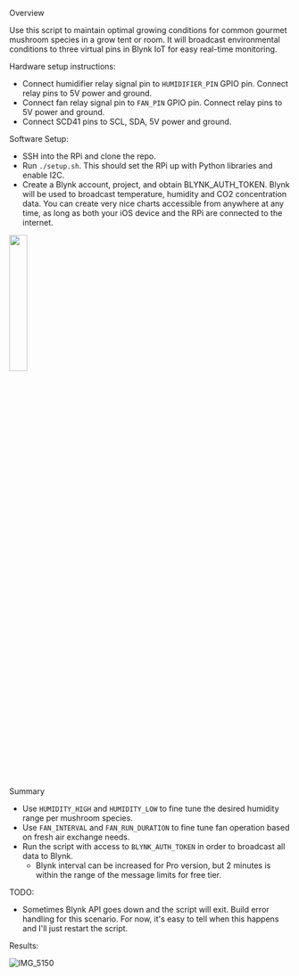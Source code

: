 Overview

Use this script to maintain optimal growing conditions for common gourmet mushroom species in a grow tent or room. It will broadcast environmental conditions to three virtual pins in Blynk 
IoT for easy real-time monitoring. 

Hardware setup instructions:
- Connect humidifier relay signal pin to `HUMIDIFIER_PIN` GPIO pin. Connect relay pins to 5V power and ground.
- Connect fan relay signal pin to `FAN_PIN` GPIO pin. Connect relay pins to 5V power and ground.
- Connect SCD41 pins to SCL, SDA, 5V power and ground.

Software Setup:
- SSH into the RPi and clone the repo.
- Run `./setup.sh`. This should set the RPi up with Python libraries and enable I2C. 
- Create a Blynk account, project, and obtain BLYNK_AUTH_TOKEN. Blynk will be used to broadcast temperature, humidity and CO2 concentration data. You can create very nice charts accessible from anywhere at any time, as long as both your iOS device and the RPi are connected to the internet.
<img src="https://github.com/user-attachments/assets/892b4a76-d861-47da-8bcf-114ac245148c" width=25% height=25%>


Summary
- Use `HUMIDITY_HIGH` and `HUMIDITY_LOW` to fine tune the desired humidity range per mushroom species.
- Use `FAN_INTERVAL` and `FAN_RUN_DURATION` to fine tune fan operation based on fresh air exchange needs.
- Run the script with access to `BLYNK_AUTH_TOKEN` in order to broadcast all data to Blynk.
  - Blynk interval can be increased for Pro version, but 2 minutes is within the range of the message limits for free tier.

TODO:
- Sometimes Blynk API goes down and the script will exit. Build error handling for this scenario. For now, it's easy to tell when this happens and I'll just restart the script.

Results:

![IMG_5150](https://github.com/user-attachments/assets/43c72a56-43e0-440a-94a7-039b4a80002e)
